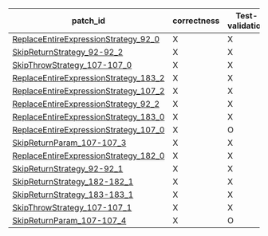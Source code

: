  | patch_id |correctness |Test-validation |NPEX-validation |
 |--- | --- | --- | --- | 
 | [ReplaceEntireExpressionStrategy_92_0](./patches/ReplaceEntireExpressionStrategy_92_0/patch.java#93) | X | X | X | 
 | [SkipReturnStrategy_92-92_2](./patches/SkipReturnStrategy_92-92_2/patch.java#93) | X | X | X | 
 | [SkipThrowStrategy_107-107_0](./patches/SkipThrowStrategy_107-107_0/patch.java#111) | X | X | X | 
 | [ReplaceEntireExpressionStrategy_183_2](./patches/ReplaceEntireExpressionStrategy_183_2/patch.java#184) | X | X | X | 
 | [ReplaceEntireExpressionStrategy_107_2](./patches/ReplaceEntireExpressionStrategy_107_2/patch.java#111) | X | X | X | 
 | [ReplaceEntireExpressionStrategy_92_2](./patches/ReplaceEntireExpressionStrategy_92_2/patch.java#93) | X | X | X | 
 | [ReplaceEntireExpressionStrategy_183_0](./patches/ReplaceEntireExpressionStrategy_183_0/patch.java#184) | X | X | X | 
 | [ReplaceEntireExpressionStrategy_107_0](./patches/ReplaceEntireExpressionStrategy_107_0/patch.java#111) | X | O | X | 
 | [SkipReturnParam_107-107_3](./patches/SkipReturnParam_107-107_3/patch.java#111) | X | X | X | 
 | [ReplaceEntireExpressionStrategy_182_0](./patches/ReplaceEntireExpressionStrategy_182_0/patch.java#183) | X | X | X | 
 | [SkipReturnStrategy_92-92_1](./patches/SkipReturnStrategy_92-92_1/patch.java#93) | X | X | X | 
 | [SkipReturnStrategy_182-182_1](./patches/SkipReturnStrategy_182-182_1/patch.java#183) | X | X | O | 
 | [SkipReturnStrategy_183-183_1](./patches/SkipReturnStrategy_183-183_1/patch.java#184) | X | X | O | 
 | [SkipThrowStrategy_107-107_1](./patches/SkipThrowStrategy_107-107_1/patch.java#111) | X | X | X | 
 | [SkipReturnParam_107-107_4](./patches/SkipReturnParam_107-107_4/patch.java#111) | X | O | X | 

